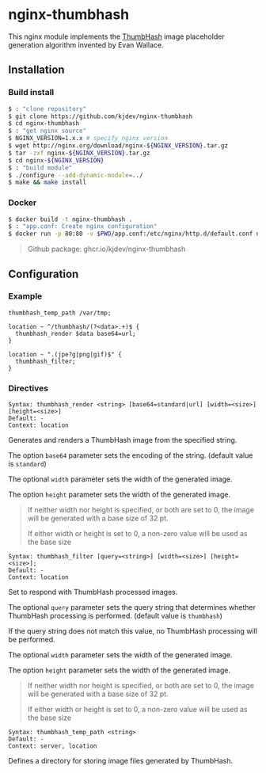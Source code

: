 nginx-thumbhash
===============

[ThumbHash]: https://github.com/evanw/thumbhash

This nginx module implements the [ThumbHash][] image placeholder generation
algorithm invented by Evan Wallace.

Installation
------------

### Build install

``` sh
$ : "clone repository"
$ git clone https://github.com/kjdev/nginx-thumbhash
$ cd nginx-thumbhash
$ : "get nginx source"
$ NGINX_VERSION=1.x.x # specify nginx version
$ wget http://nginx.org/download/nginx-${NGINX_VERSION}.tar.gz
$ tar -zxf nginx-${NGINX_VERSION}.tar.gz
$ cd nginx-${NGINX_VERSION}
$ : "build module"
$ ./configure --add-dynamic-module=../
$ make && make install
```

### Docker

``` sh
$ docker build -t nginx-thumbhash .
$ : "app.conf: Create nginx configuration"
$ docker run -p 80:80 -v $PWD/app.conf:/etc/nginx/http.d/default.conf nginx-thumbhash
```

> Github package: ghcr.io/kjdev/nginx-thumbhash


Configuration
-------------

### Example

```
thumbhash_temp_path /var/tmp;

location ~ ^/thumbhash/(?<data>.+)$ {
  thumbhash_render $data base64=url;
}

location ~ ".(jpe?g|png|gif)$" {
  thumbhash_filter;
}
```

### Directives

```
Syntax: thumbhash_render <string> [base64=standard|url] [width=<size>] [height=<size>]
Default: -
Context: location
```

Generates and renders a ThumbHash image from the specified string.

The option `base64` parameter sets the encoding of the string.
(default value is `standard`)

The optional `width` parameter sets the width of the generated image.

The option `height` parameter sets the width of the generated image.

> If neither width nor height is specified, or both are set to 0,
> the image will be generated with a base size of 32 pt.
>
> If either width or height is set to 0, a non-zero value
> will be used as the base size

```
Syntax: thumbhash_filter [query=<string>] [width=<size>] [height=<size>];
Default: -
Context: location
```

Set to respond with ThumbHash processed images.

The optional `query` parameter sets the query string that determines whether
ThumbHash processing is performed.
(default value is `thumbhash`)

If the query string does not match this value,
no ThumbHash processing will be performed.

The optional `width` parameter sets the width of the generated image.

The option `height` parameter sets the width of the generated image.

> If neither width nor height is specified, or both are set to 0,
> the image will be generated with a base size of 32 pt.
>
> If either width or height is set to 0, a non-zero value
> will be used as the base size

```
Syntax: thumbhash_temp_path <string>
Default: -
Context: server, location
```

Defines a directory for storing image files generated by ThumbHash.
